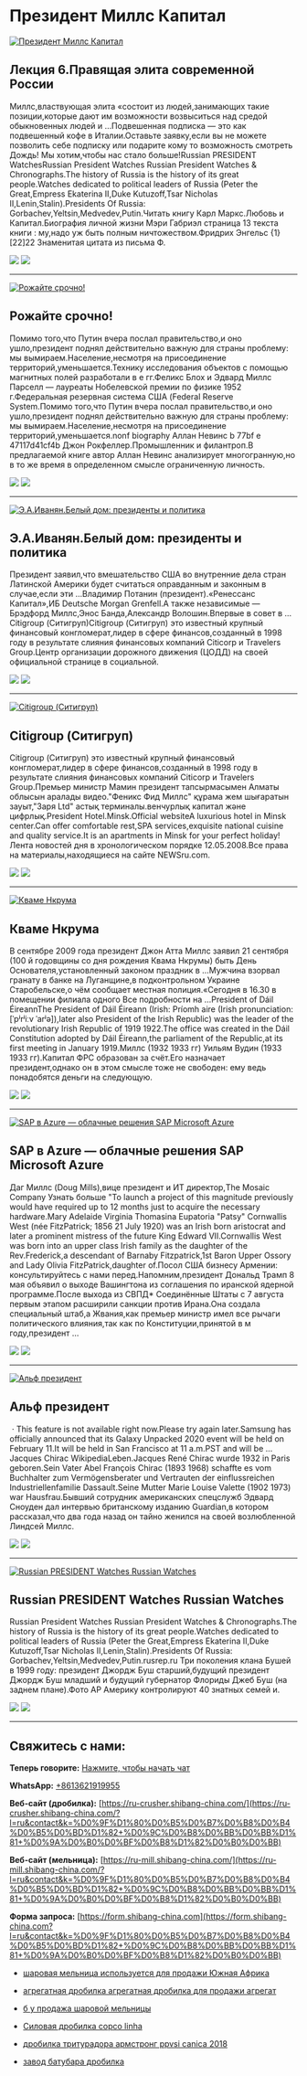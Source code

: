 # Президент Миллс Капитал

<a href="https://swt.shibang-china.com/?l=ru&img&k=%D0%9F%D1%80%D0%B5%D0%B7%D0%B8%D0%B4%D0%B5%D0%BD%D1%82+%D0%9C%D0%B8%D0%BB%D0%BB%D1%81+%D0%9A%D0%B0%D0%BF%D0%B8%D1%82%D0%B0%D0%BB" target="_blank">![Президент Миллс Капитал](http://static.shibang-china.com/all-800x300/1241.jpg)</a>

## Лекция 6.Правящая элита современной России
Миллс,властвующая элита &#171;состоит из людей,зани&#173;мающих такие позиции,которые дают им возможности возвыситься над средой обыкновенных людей и …Подвешенная подписка — это как подвешенный кофе в Италии.Оставьте заявку,если вы не можете позволить себе подписку или подарите кому то возможность смотреть Дождь! Мы хотим,чтобы нас стало больше!Russian PRESIDENT WatchesRussian President Watches Russian President Watches &amp; Chronographs.The history of Russia is the history of its great people.Watches dedicated to political leaders of Russia (Peter the Great,Empress Ekaterina II,Duke Kutuzoff,Tsar Nicholas II,Lenin,Stalin).Presidents Of Russia: Gorbachev,Yeltsin,Medvedev,Putin.Читать книгу Карл Маркс.Любовь и Капитал.Биография личной жизни Мэри Габриэл страница 13 текста книги : му,надо уж быть полным ничтожеством.Фридрих Энгельс {1} [22]22 Знаменитая цитата из письма Ф.


<a href="https://whatsapp.shibangsoft.com/WhatsApp.php" target="_blank" title="WhatsApp">![](http://static.shibang-china.com/icon/whatsapp.png)</a> <a href="https://swt.shibang-china.com/?l=ru&icon&k=%D0%9F%D1%80%D0%B5%D0%B7%D0%B8%D0%B4%D0%B5%D0%BD%D1%82+%D0%9C%D0%B8%D0%BB%D0%BB%D1%81+%D0%9A%D0%B0%D0%BF%D0%B8%D1%82%D0%B0%D0%BB" target="_blank">![](http://static.shibang-china.com/icon/chat-ru.png)</a>

---

<a href="https://swt.shibang-china.com/?l=ru&img&k=%D0%9F%D1%80%D0%B5%D0%B7%D0%B8%D0%B4%D0%B5%D0%BD%D1%82+%D0%9C%D0%B8%D0%BB%D0%BB%D1%81+%D0%9A%D0%B0%D0%BF%D0%B8%D1%82%D0%B0%D0%BB" target="_blank">![Рожайте срочно!](http://static.shibang-china.com/all-800x300/1476.jpg)</a>

## Рожайте срочно!
Помимо того,что Путин вчера послал правительство,и оно ушло,президент поднял действительно важную для страны проблему: мы вымираем.Население,несмотря на присоединение территорий,уменьшается.Технику исследования объектов с помощью магнитных полей разработали в е гг.Феликс Блох и Эдвард Миллс Парселл — лауреаты Нобелевской премии по физике 1952 г.Федеральная резервная система США (Federal Reserve System.Помимо того,что Путин вчера послал правительство,и оно ушло,президент поднял действительно важную для страны проблему: мы вымираем.Население,несмотря на присоединение территорий,уменьшается.nonf biography Аллан Невинс b 77bf e 47117d41cf4b Джон Рокфеллер.Промышленник и филантроп.В предлагаемой книге автор Аллан Невинс анализирует многогранную,но в то же время в определенном смысле ограниченную личность.


<a href="https://whatsapp.shibangsoft.com/WhatsApp.php" target="_blank" title="WhatsApp">![](http://static.shibang-china.com/icon/whatsapp.png)</a> <a href="https://swt.shibang-china.com/?l=ru&icon&k=%D0%9F%D1%80%D0%B5%D0%B7%D0%B8%D0%B4%D0%B5%D0%BD%D1%82+%D0%9C%D0%B8%D0%BB%D0%BB%D1%81+%D0%9A%D0%B0%D0%BF%D0%B8%D1%82%D0%B0%D0%BB" target="_blank">![](http://static.shibang-china.com/icon/chat-ru.png)</a>

---

<a href="https://swt.shibang-china.com/?l=ru&img&k=%D0%9F%D1%80%D0%B5%D0%B7%D0%B8%D0%B4%D0%B5%D0%BD%D1%82+%D0%9C%D0%B8%D0%BB%D0%BB%D1%81+%D0%9A%D0%B0%D0%BF%D0%B8%D1%82%D0%B0%D0%BB" target="_blank">![Э.А.Иванян.Белый дом: президенты и политика](http://static.shibang-china.com/all-800x300/948.jpg)</a>

## Э.А.Иванян.Белый дом: президенты и политика
Президент заявил,что вмешательство США во внутренние дела стран Латинской Америки будет считаться оправданным и законным в случае,если эти …Владимир Потанин (президент).&#171;Ренессанс Капитал&#187;,ИБ Deutsche Morgan Grenfell.А также независимые — Брэдфорд Миллс,Энос Банда,Александр Волошин.Впервые в совет в …Citigroup (Ситигруп)Citigroup (Ситигруп) это известный крупный финансовый конгломерат,лидер в сфере финансов,созданный в 1998 году в результате слияния финансовых компаний Citicorp и Travelers Group.Центр организации дорожного движения (ЦОДД) на своей официальной странице в социальной.


<a href="https://whatsapp.shibangsoft.com/WhatsApp.php" target="_blank" title="WhatsApp">![](http://static.shibang-china.com/icon/whatsapp.png)</a> <a href="https://swt.shibang-china.com/?l=ru&icon&k=%D0%9F%D1%80%D0%B5%D0%B7%D0%B8%D0%B4%D0%B5%D0%BD%D1%82+%D0%9C%D0%B8%D0%BB%D0%BB%D1%81+%D0%9A%D0%B0%D0%BF%D0%B8%D1%82%D0%B0%D0%BB" target="_blank">![](http://static.shibang-china.com/icon/chat-ru.png)</a>

---

<a href="https://swt.shibang-china.com/?l=ru&img&k=%D0%9F%D1%80%D0%B5%D0%B7%D0%B8%D0%B4%D0%B5%D0%BD%D1%82+%D0%9C%D0%B8%D0%BB%D0%BB%D1%81+%D0%9A%D0%B0%D0%BF%D0%B8%D1%82%D0%B0%D0%BB" target="_blank">![Citigroup (Ситигруп)](http://static.shibang-china.com/all-800x300/1516.jpg)</a>

## Citigroup (Ситигруп)
Citigroup (Ситигруп) это известный крупный финансовый конгломерат,лидер в сфере финансов,созданный в 1998 году в результате слияния финансовых компаний Citicorp и Travelers Group.Премьер министр Мамин президент тапсырмасымен Алматы облысын аралады видео.&quot;Феникс Фид Миллс&quot; құрама жем шығаратын зауыт,&quot;Заря Ltd&quot; астық терминалы.венчурлық капитал және цифрлық.President Hotel.Minsk.Official websiteA luxurious hotel in Minsk center.Can offer comfortable rest,SPA services,exquisite national cuisine and quality service.It is an apartments in Minsk for your perfect holiday!Лента новостей дня в хронологическом порядке 12.05.2008.Все права на материалы,находящиеся на сайте NEWSru.com.


<a href="https://whatsapp.shibangsoft.com/WhatsApp.php" target="_blank" title="WhatsApp">![](http://static.shibang-china.com/icon/whatsapp.png)</a> <a href="https://swt.shibang-china.com/?l=ru&icon&k=%D0%9F%D1%80%D0%B5%D0%B7%D0%B8%D0%B4%D0%B5%D0%BD%D1%82+%D0%9C%D0%B8%D0%BB%D0%BB%D1%81+%D0%9A%D0%B0%D0%BF%D0%B8%D1%82%D0%B0%D0%BB" target="_blank">![](http://static.shibang-china.com/icon/chat-ru.png)</a>

---

<a href="https://swt.shibang-china.com/?l=ru&img&k=%D0%9F%D1%80%D0%B5%D0%B7%D0%B8%D0%B4%D0%B5%D0%BD%D1%82+%D0%9C%D0%B8%D0%BB%D0%BB%D1%81+%D0%9A%D0%B0%D0%BF%D0%B8%D1%82%D0%B0%D0%BB" target="_blank">![Кваме Нкрума](http://static.shibang-china.com/all-800x300/1065.jpg)</a>

## Кваме Нкрума
В сентябре 2009 года президент Джон Атта Миллс заявил 21 сентября (100 й годовщины со дня рождения Квама Нкрумы) быть День Основателя,установленный законом праздник в …Мужчина взорвал гранату в банке на Луганщине,в подконтрольном Украине Старобельске,о чём сообщает местная полиция.&#171;Сегодня в 16.30 в помещении филиала одного Все подробности на …President of D&#225;il &#201;ireannThe President of D&#225;il &#201;ireann (Irish: Pr&#237;omh aire (Irish pronunciation: [ˈpʲrʲiːv ˈarʲə]),later also President of the Irish Republic) was the leader of the revolutionary Irish Republic of 1919 1922.The office was created in the D&#225;il Constitution adopted by D&#225;il &#201;ireann,the parliament of the Republic,at its first meeting in January 1919.Миллс (1932 1933 гг) Уильям Вудин (1933 1933 гг).Капитал ФРС образован за счёт.Его назначает президент,однако он в этом смысле тоже не свободен: ему ведь понадобятся деньги на следующую.


<a href="https://whatsapp.shibangsoft.com/WhatsApp.php" target="_blank" title="WhatsApp">![](http://static.shibang-china.com/icon/whatsapp.png)</a> <a href="https://swt.shibang-china.com/?l=ru&icon&k=%D0%9F%D1%80%D0%B5%D0%B7%D0%B8%D0%B4%D0%B5%D0%BD%D1%82+%D0%9C%D0%B8%D0%BB%D0%BB%D1%81+%D0%9A%D0%B0%D0%BF%D0%B8%D1%82%D0%B0%D0%BB" target="_blank">![](http://static.shibang-china.com/icon/chat-ru.png)</a>

---

<a href="https://swt.shibang-china.com/?l=ru&img&k=%D0%9F%D1%80%D0%B5%D0%B7%D0%B8%D0%B4%D0%B5%D0%BD%D1%82+%D0%9C%D0%B8%D0%BB%D0%BB%D1%81+%D0%9A%D0%B0%D0%BF%D0%B8%D1%82%D0%B0%D0%BB" target="_blank">![SAP в Azure — облачные решения SAP Microsoft Azure](http://static.shibang-china.com/all-800x300/343.jpg)</a>

## SAP в Azure — облачные решения SAP Microsoft Azure
Даг Миллс (Doug Mills),вице президент и ИТ директор,The Mosaic Company Узнать больше &quot;To launch a project of this magnitude previously would have required up to 12 months just to acquire the necessary hardware.Mary Adelaide Virginia Thomasina Eupatoria &quot;Patsy&quot; Cornwallis West (n&#233;e FitzPatrick; 1856 21 July 1920) was an Irish born aristocrat and later a prominent mistress of the future King Edward VII.Cornwallis West was born into an upper class Irish family as the daughter of the Rev.Frederick,a descendant of Barnaby Fitzpatrick,1st Baron Upper Ossory and Lady Olivia FitzPatrick,daughter of.Посол США бизнесу Армении: консультируйтесь с нами перед.Напомним,президент Дональд Трамп 8 мая объявил о выходе Вашингтона из соглашения по иранской ядерной программе.После выхода из СВПД* Соединённые Штаты с 7 августа первым этапом расширили санкции против Ирана.Она создала специальный штаб,а Жвания,как премьер министр имел все рычаги политического влияния,так как по Конституции,принятой в м году,президент …


<a href="https://whatsapp.shibangsoft.com/WhatsApp.php" target="_blank" title="WhatsApp">![](http://static.shibang-china.com/icon/whatsapp.png)</a> <a href="https://swt.shibang-china.com/?l=ru&icon&k=%D0%9F%D1%80%D0%B5%D0%B7%D0%B8%D0%B4%D0%B5%D0%BD%D1%82+%D0%9C%D0%B8%D0%BB%D0%BB%D1%81+%D0%9A%D0%B0%D0%BF%D0%B8%D1%82%D0%B0%D0%BB" target="_blank">![](http://static.shibang-china.com/icon/chat-ru.png)</a>

---

<a href="https://swt.shibang-china.com/?l=ru&img&k=%D0%9F%D1%80%D0%B5%D0%B7%D0%B8%D0%B4%D0%B5%D0%BD%D1%82+%D0%9C%D0%B8%D0%BB%D0%BB%D1%81+%D0%9A%D0%B0%D0%BF%D0%B8%D1%82%D0%B0%D0%BB" target="_blank">![Альф президент](http://static.shibang-china.com/all-800x300/952.jpg)</a>

## Альф президент
&nbsp;&#0183;&#32;This feature is not available right now.Please try again later.Samsung has officially announced that its Galaxy Unpacked 2020 event will be held on February 11.It will be held in San Francisco at 11 a.m.PST and will be …Jacques Chirac WikipediaLeben.Jacques Ren&#233; Chirac wurde 1932 in Paris geboren.Sein Vater Abel Fran&#231;ois Chirac (1893 1968) schaffte es vom Buchhalter zum Verm&#246;gensberater und Vertrauten der einflussreichen Industriellenfamilie Dassault.Seine Mutter Marie Louise Valette (1902 1973) war Hausfrau.Бывший сотрудник американских спецслужб Эдвард Сноуден дал интервью британскому изданию Guardian,в котором рассказал,что два года назад он тайно женился на своей возлюбленной Линдсей Миллс.


<a href="https://whatsapp.shibangsoft.com/WhatsApp.php" target="_blank" title="WhatsApp">![](http://static.shibang-china.com/icon/whatsapp.png)</a> <a href="https://swt.shibang-china.com/?l=ru&icon&k=%D0%9F%D1%80%D0%B5%D0%B7%D0%B8%D0%B4%D0%B5%D0%BD%D1%82+%D0%9C%D0%B8%D0%BB%D0%BB%D1%81+%D0%9A%D0%B0%D0%BF%D0%B8%D1%82%D0%B0%D0%BB" target="_blank">![](http://static.shibang-china.com/icon/chat-ru.png)</a>

---

<a href="https://swt.shibang-china.com/?l=ru&img&k=%D0%9F%D1%80%D0%B5%D0%B7%D0%B8%D0%B4%D0%B5%D0%BD%D1%82+%D0%9C%D0%B8%D0%BB%D0%BB%D1%81+%D0%9A%D0%B0%D0%BF%D0%B8%D1%82%D0%B0%D0%BB" target="_blank">![Russian PRESIDENT Watches Russian Watches](http://static.shibang-china.com/all-800x300/701.jpg)</a>

## Russian PRESIDENT Watches Russian Watches
Russian President Watches Russian President Watches &amp; Chronographs.The history of Russia is the history of its great people.Watches dedicated to political leaders of Russia (Peter the Great,Empress Ekaterina II,Duke Kutuzoff,Tsar Nicholas II,Lenin,Stalin).Presidents Of Russia: Gorbachev,Yeltsin,Medvedev,Putin.rusrep.ru Три поколения клана Бушей в 1999 году: президент Джордж Буш старший,будущий президент Джордж Буш младший и будущий губернатор Флориды Джеб Буш (на заднем плане).Фото АР Америку контролируют 40 знатных семей и.

<a href="https://whatsapp.shibangsoft.com/WhatsApp.php" target="_blank" title="WhatsApp">![](http://static.shibang-china.com/icon/whatsapp.png)</a> <a href="https://swt.shibang-china.com/?l=ru&icon&k=%D0%9F%D1%80%D0%B5%D0%B7%D0%B8%D0%B4%D0%B5%D0%BD%D1%82+%D0%9C%D0%B8%D0%BB%D0%BB%D1%81+%D0%9A%D0%B0%D0%BF%D0%B8%D1%82%D0%B0%D0%BB" target="_blank">![](http://static.shibang-china.com/icon/chat-ru.png)</a>

---
## Свяжитесь с нами:

**Теперь говорите:** [Нажмите, чтобы начать чат](https://swt.shibang-china.com?l=ru&contact&k=%D0%9F%D1%80%D0%B5%D0%B7%D0%B8%D0%B4%D0%B5%D0%BD%D1%82+%D0%9C%D0%B8%D0%BB%D0%BB%D1%81+%D0%9A%D0%B0%D0%BF%D0%B8%D1%82%D0%B0%D0%BB)

**WhatsApp:**  [+8613621919955](https://whatsapp.shibangsoft.com/WhatsApp.php)

**Веб-сайт (дробилка):** [https://ru-crusher.shibang-china.com/](https://ru-crusher.shibang-china.com/?l=ru&contact&k=%D0%9F%D1%80%D0%B5%D0%B7%D0%B8%D0%B4%D0%B5%D0%BD%D1%82+%D0%9C%D0%B8%D0%BB%D0%BB%D1%81+%D0%9A%D0%B0%D0%BF%D0%B8%D1%82%D0%B0%D0%BB)

**Веб-сайт (мельница):** [https://ru-mill.shibang-china.com/](https://ru-mill.shibang-china.com/?l=ru&contact&k=%D0%9F%D1%80%D0%B5%D0%B7%D0%B8%D0%B4%D0%B5%D0%BD%D1%82+%D0%9C%D0%B8%D0%BB%D0%BB%D1%81+%D0%9A%D0%B0%D0%BF%D0%B8%D1%82%D0%B0%D0%BB)

**Форма запроса:** [https://form.shibang-china.com](https://form.shibang-china.com?l=ru&contact&k=%D0%9F%D1%80%D0%B5%D0%B7%D0%B8%D0%B4%D0%B5%D0%BD%D1%82+%D0%9C%D0%B8%D0%BB%D0%BB%D1%81+%D0%9A%D0%B0%D0%BF%D0%B8%D1%82%D0%B0%D0%BB)

* [шаровая мельница используется для продажи Южная Африка](../122/%D1%88%D0%B0%D1%80%D0%BE%D0%B2%D0%B0%D1%8F%20%D0%BC%D0%B5%D0%BB%D1%8C%D0%BD%D0%B8%D1%86%D0%B0%20%D0%B8%D1%81%D0%BF%D0%BE%D0%BB%D1%8C%D0%B7%D1%83%D0%B5%D1%82%D1%81%D1%8F%20%D0%B4%D0%BB%D1%8F%20%D0%BF%D1%80%D0%BE%D0%B4%D0%B0%D0%B6%D0%B8%20%D0%AE%D0%B6%D0%BD%D0%B0%D1%8F%20%D0%90%D1%84%D1%80%D0%B8%D0%BA%D0%B0.md)

* [агрегатная дробилка агрегатная дробилка для продажи агрегат](../124/%D0%B0%D0%B3%D1%80%D0%B5%D0%B3%D0%B0%D1%82%D0%BD%D0%B0%D1%8F%20%D0%B4%D1%80%D0%BE%D0%B1%D0%B8%D0%BB%D0%BA%D0%B0%20%D0%B0%D0%B3%D1%80%D0%B5%D0%B3%D0%B0%D1%82%D0%BD%D0%B0%D1%8F%20%D0%B4%D1%80%D0%BE%D0%B1%D0%B8%D0%BB%D0%BA%D0%B0%20%D0%B4%D0%BB%D1%8F%20%D0%BF%D1%80%D0%BE%D0%B4%D0%B0%D0%B6%D0%B8%20%D0%B0%D0%B3%D1%80%D0%B5%D0%B3%D0%B0%D1%82.md)

* [б  у продажа шаровой мельницы](../123/%D0%B1%20%20%D1%83%20%D0%BF%D1%80%D0%BE%D0%B4%D0%B0%D0%B6%D0%B0%20%D1%88%D0%B0%D1%80%D0%BE%D0%B2%D0%BE%D0%B9%20%D0%BC%D0%B5%D0%BB%D1%8C%D0%BD%D0%B8%D1%86%D1%8B.md)

* [Силовая дробилка copco linha](../122/%D0%A1%D0%B8%D0%BB%D0%BE%D0%B2%D0%B0%D1%8F%20%D0%B4%D1%80%D0%BE%D0%B1%D0%B8%D0%BB%D0%BA%D0%B0%20copco%20linha.md)

* [дробилка тритурадора армстронг ppvsi canica 2018](../123/%D0%B4%D1%80%D0%BE%D0%B1%D0%B8%D0%BB%D0%BA%D0%B0%20%D1%82%D1%80%D0%B8%D1%82%D1%83%D1%80%D0%B0%D0%B4%D0%BE%D1%80%D0%B0%20%D0%B0%D1%80%D0%BC%D1%81%D1%82%D1%80%D0%BE%D0%BD%D0%B3%20ppvsi%20canica%202018.md)

* [завод батубара дробилка](../125/%D0%B7%D0%B0%D0%B2%D0%BE%D0%B4%20%D0%B1%D0%B0%D1%82%D1%83%D0%B1%D0%B0%D1%80%D0%B0%20%D0%B4%D1%80%D0%BE%D0%B1%D0%B8%D0%BB%D0%BA%D0%B0.md)